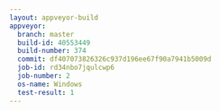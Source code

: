 ```yaml
---
layout: appveyor-build
appveyor:
  branch: master
  build-id: 40553449
  build-number: 374
  commit: df407073826326c937d196ee67f90a7941b5009d
  job-id: rd34nbo7jqulcwp6
  job-number: 2
  os-name: Windows
  test-result: 1
---
```

